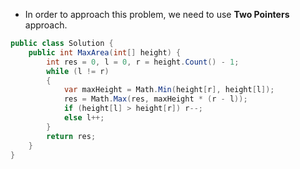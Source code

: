 * In order to approach this problem, we need to use **Two Pointers** approach.

``` c#
public class Solution {
    public int MaxArea(int[] height) {
        int res = 0, l = 0, r = height.Count() - 1;
        while (l != r)
        {
            var maxHeight = Math.Min(height[r], height[l]);
            res = Math.Max(res, maxHeight * (r - l));
            if (height[l] > height[r]) r--;
            else l++;
        }
        return res;
    }
}
```